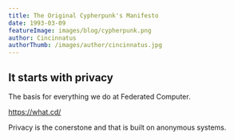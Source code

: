 ```yaml
---
title: The Original Cypherpunk's Manifesto
date: 1993-03-09
featureImage: images/blog/cypherpunk.png
author: Cincinnatus
authorThumb: /images/author/cincinnatus.jpg
---
```


## It starts with privacy

The basis for everything we do at Federated Computer.

https://what.cd/

Privacy is the conerstone and that is built on anonymous systems.